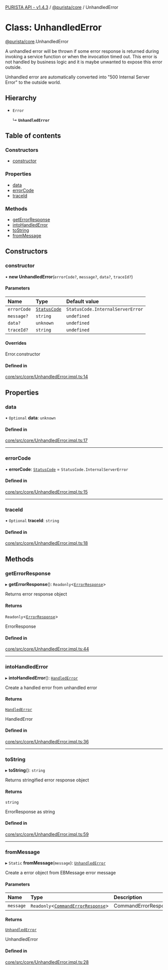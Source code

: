 [PURISTA API - v1.4.3](../README.md) / [@purista/core](../modules/purista_core.md) / UnhandledError

# Class: UnhandledError

[@purista/core](../modules/purista_core.md).UnhandledError

A unhandled error will be thrown if some error response is returned during invoking a service function
or when the invocation timed out.
This error is not handled by business logic and it is maybe unwanted to expose this error outside.

Unhandled error are automatically converted into "500 Internal Server Error" to the outside world.

## Hierarchy

- `Error`

  ↳ **`UnhandledError`**

## Table of contents

### Constructors

- [constructor](purista_core.UnhandledError.md#constructor)

### Properties

- [data](purista_core.UnhandledError.md#data)
- [errorCode](purista_core.UnhandledError.md#errorcode)
- [traceId](purista_core.UnhandledError.md#traceid)

### Methods

- [getErrorResponse](purista_core.UnhandledError.md#geterrorresponse)
- [intoHandledError](purista_core.UnhandledError.md#intohandlederror)
- [toString](purista_core.UnhandledError.md#tostring)
- [fromMessage](purista_core.UnhandledError.md#frommessage)

## Constructors

### constructor

• **new UnhandledError**(`errorCode?`, `message?`, `data?`, `traceId?`)

#### Parameters

| Name | Type | Default value |
| :------ | :------ | :------ |
| `errorCode` | [`StatusCode`](../enums/purista_core.StatusCode.md) | `StatusCode.InternalServerError` |
| `message?` | `string` | `undefined` |
| `data?` | `unknown` | `undefined` |
| `traceId?` | `string` | `undefined` |

#### Overrides

Error.constructor

#### Defined in

[core/src/core/UnhandledError.impl.ts:14](https://github.com/sebastianwessel/purista/blob/dc1cd23/packages/core/src/core/UnhandledError.impl.ts#L14)

## Properties

### data

• `Optional` **data**: `unknown`

#### Defined in

[core/src/core/UnhandledError.impl.ts:17](https://github.com/sebastianwessel/purista/blob/dc1cd23/packages/core/src/core/UnhandledError.impl.ts#L17)

___

### errorCode

• **errorCode**: [`StatusCode`](../enums/purista_core.StatusCode.md) = `StatusCode.InternalServerError`

#### Defined in

[core/src/core/UnhandledError.impl.ts:15](https://github.com/sebastianwessel/purista/blob/dc1cd23/packages/core/src/core/UnhandledError.impl.ts#L15)

___

### traceId

• `Optional` **traceId**: `string`

#### Defined in

[core/src/core/UnhandledError.impl.ts:18](https://github.com/sebastianwessel/purista/blob/dc1cd23/packages/core/src/core/UnhandledError.impl.ts#L18)

## Methods

### getErrorResponse

▸ **getErrorResponse**(): `Readonly`<[`ErrorResponse`](../modules/purista_core.md#errorresponse)\>

Returns error response object

#### Returns

`Readonly`<[`ErrorResponse`](../modules/purista_core.md#errorresponse)\>

ErrorResponse

#### Defined in

[core/src/core/UnhandledError.impl.ts:44](https://github.com/sebastianwessel/purista/blob/dc1cd23/packages/core/src/core/UnhandledError.impl.ts#L44)

___

### intoHandledError

▸ **intoHandledError**(): [`HandledError`](purista_core.HandledError.md)

Create a handled error from unhandled error

#### Returns

[`HandledError`](purista_core.HandledError.md)

HandledError

#### Defined in

[core/src/core/UnhandledError.impl.ts:36](https://github.com/sebastianwessel/purista/blob/dc1cd23/packages/core/src/core/UnhandledError.impl.ts#L36)

___

### toString

▸ **toString**(): `string`

Returns stringified error response object

#### Returns

`string`

ErrorResponse as string

#### Defined in

[core/src/core/UnhandledError.impl.ts:59](https://github.com/sebastianwessel/purista/blob/dc1cd23/packages/core/src/core/UnhandledError.impl.ts#L59)

___

### fromMessage

▸ `Static` **fromMessage**(`message`): [`UnhandledError`](purista_core.UnhandledError.md)

Create a error object from EBMessage error message

#### Parameters

| Name | Type | Description |
| :------ | :------ | :------ |
| `message` | `Readonly`<[`CommandErrorResponse`](../modules/purista_core.md#commanderrorresponse)\> | CommandErrorResponse |

#### Returns

[`UnhandledError`](purista_core.UnhandledError.md)

UnhandledError

#### Defined in

[core/src/core/UnhandledError.impl.ts:28](https://github.com/sebastianwessel/purista/blob/dc1cd23/packages/core/src/core/UnhandledError.impl.ts#L28)
